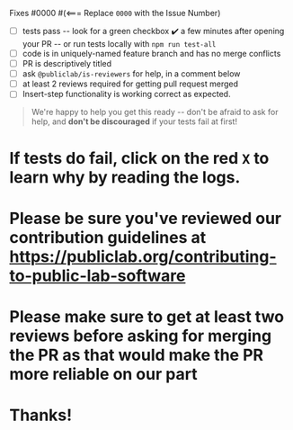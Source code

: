 Fixes #0000  #(<=== Replace `0000` with the Issue Number)


<!---Make sure these boxes are checked before your pull request (PR) is ready to be reviewed and merged. Thanks!--->

* [ ] tests pass -- look for a green checkbox ✔️ a few minutes after opening your PR -- or run tests locally with `npm run test-all`
* [ ] code is in uniquely-named feature branch and has no merge conflicts
* [ ] PR is descriptively titled
* [ ] ask `@publiclab/is-reviewers` for help, in a comment below 
* [ ] at least 2 reviews required for getting pull request merged
* [ ] Insert-step functionality is working correct as expected.
> We're happy to help you get this ready -- don't be afraid to ask for help, and **don't be discouraged** if your tests fail at first!

# If tests do fail, click on the red `X` to learn why by reading the logs.

# Please be sure you've reviewed our contribution guidelines at https://publiclab.org/contributing-to-public-lab-software
# Please make sure to get at least two reviews before asking for merging the PR as that would make the PR more reliable on our part
# Thanks!
